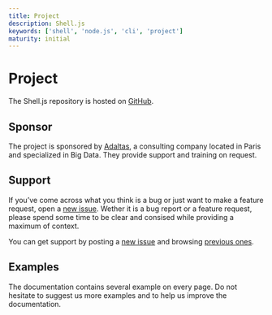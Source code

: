 ```yaml
---
title: Project
description: Shell.js
keywords: ['shell', 'node.js', 'cli', 'project']
maturity: initial
---
```


# Project

The Shell.js repository is hosted on [GitHub](https://github.com/adaltas/node-shell).

## Sponsor

The project is sponsored by [Adaltas](https://www.adaltas.com/), a consulting company located in Paris and specialized in Big Data. They provide support and training on request. 

## Support

If you’ve come across what you think is a bug or just want to make a feature request, open a [new issue](https://github.com/adaltas/node-shell/issues/new). Wether it is a bug report or a feature request, please spend some time to be clear and consised while providing a maximum of context.

You can get support by posting a [new issue](https://github.com/adaltas/node-shell/issues/new) and browsing [previous ones](https://github.com/adaltas/node-shell/issues).

## Examples

The documentation contains several example on every page. Do not hesitate to suggest us more examples and to help us improve the documentation.
